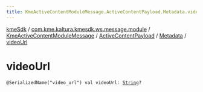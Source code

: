 ```yaml
---
title: KmeActiveContentModuleMessage.ActiveContentPayload.Metadata.videoUrl - kmeSdk
---
```


[kmeSdk](../../../../index.html) / [com.kme.kaltura.kmesdk.ws.message.module](../../../index.html) / [KmeActiveContentModuleMessage](../../index.html) / [ActiveContentPayload](../index.html) / [Metadata](index.html) / [videoUrl](./video-url.html)

# videoUrl

`@SerializedName("video_url") val videoUrl: `[`String`](https://kotlinlang.org/api/latest/jvm/stdlib/kotlin/-string/index.html)`?`